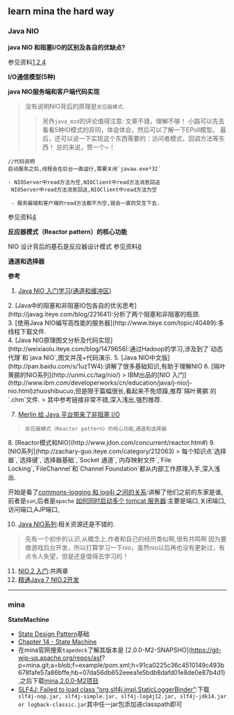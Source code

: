 ## learn mina the hard way

### Java NIO

**java NIO 和阻塞I/O的区别及各自的优缺点?**

参见资料[1](#1),[2](#2),[4](#4)

**I/O通信模型(5种)**


**java NIO服务端和客户端代码实现**


> 没有说明NIO背后的原理是`反应器模式`.
>> 另外`java_mzd`的评论值得注意:
文章不错，理解不够！
小路可以先去看看5种IO模式的异同，体会体会，然后可以了解一下EPoll模型。
最后，还可以说一下实现这个东西需要的：访问者模式，回调方法等东西！
总的来说，赞一个~！


```
//代码说明
启动服务之后,线程会在后台一直运行,需要关闭`javaw.exe*32`

- NIOServer中read方法为空,NIOClient中read方法消息回送
 NIOServer中read方法消息回送,NIOClient中read方法为空
 
 - 服务器端和客户端的read方法都不为空,就会一直的交互下去.
```

参见资料[4](#4)
 

 


**反应器模式（Reactor pattern）的核心功能**

NIO 设计背后的基石是反应器设计模式
参见资料[8](#8)


**通道和选择器**



**参考**

<div id="1">

1. [Java NIO 入门学习(通道和缓冲区)](http://unmi.cc/java-nio-channel-buffe/)
 <div id="2">
2.  [Java中的阻塞和非阻塞IO包各自的优劣思考](http://javag.iteye.com/blog/221641):分析了两个阻塞和非阻塞的瓶颈.
 <div id="3">
3.  [使用Java NIO编写高性能的服务器](http://www.iteye.com/topic/40489):多线程下载文件.
 <div id="4">
4.  [Java NIO原理图文分析及代码实现](http://weixiaolu.iteye.com/blog/1479656):通过Hadoop的学习,涉及到了`动态代理`和`java NIO`,图文并茂+代码演示.
5. [Java NIO中文版](http://pan.baidu.com/s/1uzTW4):讲解了很多基础知识,有助于理解NIO
6. [隔叶黄鹂的NIO系列](http://unmi.cc/tag/nio/)
> IBM出品的[NIO 入门](http://www.ibm.com/developerworks/cn/education/java/j-nio/j-nio.html)zhuoshibucuo,但是限于篇幅很长,看起来不免烦躁,推荐`隔叶黄鹂`的`.chm`文件.
> 其中参考链接非常不错,深入浅出,强烈推荐. 

7. [Merlin 给 Java 平台带来了非阻塞 I/O](http://www.ibm.com/developerworks/cn/java/j-javaio/)
> `反应器模式（Reactor pattern）的核心功能`,`通道和选择器`

 <div id="8">
8. [Reactor模式和NIO](http://www.jdon.com/concurrent/reactor.htm#)
9. [NIO系列](http://zachary-guo.iteye.com/category/212063)
> 每个知识点`选择器`,`选择键`,`选择器基础`,`Socket 通道`,`内存映射文件`,`File Locking`,`FileChannel`和`Channel Foundation`都从内部工作原理入手,深入浅出.

 开始是看了[commons-logging 和 log4j 之间的关系](http://zachary-guo.iteye.com/blog/361177):讲解了他们之前的东家是谁,前者是`sun`,后者是`apache`
 [如何同时启动多个 tomcat 服务器](http://zachary-guo.iteye.com/blog/610049):主要是端口,关闭端口,访问端口,AJP端口,

10. [Java NIO系列](http://blog.csdn.net/Anders_Zhuo/article/category/1299564):相关资源还是不错的.
> 先有一个初步的认识,从概念上.作者和自己的经历类似啊,很有共鸣啊
> 因为要做游戏后台开发，所以打算学习一下nio，虽然nio以后再也没有更新过，有点令人失望，但是还是值得去学习的！

11. [NIO.2 入门](http://www.ibm.com/developerworks/cn/java/j-nio2-1/):共两章
12. [精通Java 7 NIO.2开发](http://www.pin5i.com/showtopic-pro-java-7-nio.2.html)

--------------------

### mina

**StateMachine**

- [State Design Pattern](http://sourcemaking.com/design_patterns/state)基础
- [Chapter 14 - State Machine](https://mina.apache.org/mina-project/userguide/ch14-state-machine/ch14-state-machine.html#state-inheritance)
-  在mina官网搜索`tapedeck`了解其版本是 [2.0.0-M2-SNAPSHO](https://git-wip-us.apache.org/repos/asf?
p=mina.git;a=blob;f=example/pom.xml;h=91ca0225c36c4510149c493b678fafe57a86bffe;hb=07da56db652eeea1e5bdb8dafd01e8de0e87b4d1),之后下载[mina,2.0.0-M2项目](http://archive.apache.org/dist/mina/2.0.0-M2/)
- [SLF4J: Failed to load class “org.slf4j.impl.StaticLoggerBinder”](http://stackoverflow.com/questions/7421612/slf4j-failed-to-load-class-org-slf4j-impl-staticloggerbinder):下载` slf4j-nop.jar, slf4j-simple.jar, slf4j-log4j12.jar, slf4j-jdk14.jar or logback-classic.jar`其中任一jar包添加进classpath即可





